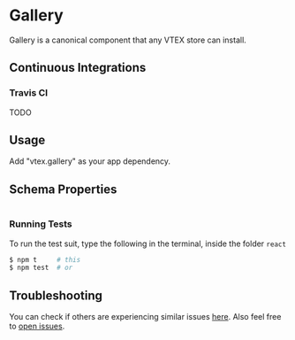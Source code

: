 # Gallery

Gallery is a canonical component that any VTEX store can install.

## Continuous Integrations

### Travis CI

TODO

## Usage

Add "vtex.gallery" as your app dependency.

## Schema Properties

```javascript
```

### Running Tests

To run the test suit, type the following in the terminal, inside the folder `react`

```sh
$ npm t     # this
$ npm test  # or
```

## Troubleshooting

You can check if others are experiencing similar issues [here](https://github.com/vtex-apps/gallery/issues). Also feel free to [open issues](https://github.com/vtex-apps/gallery/issues/new).
